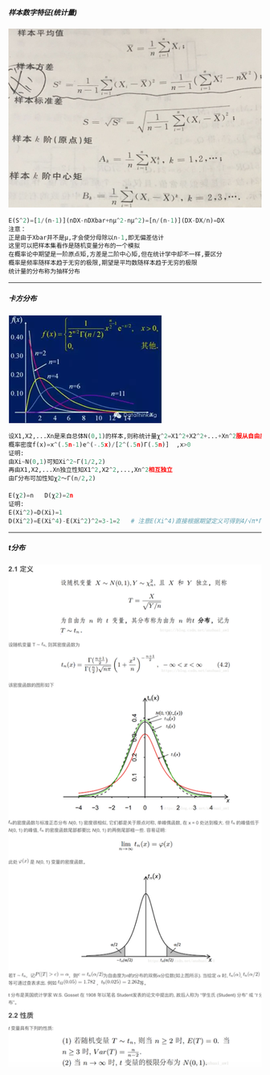 ##### 样本数字特征(统计量)
![Image](https://github.com/forthcoming/essay/blob/master/ml/source/样本数字特征.jpg)          
```python
E(S^2)=[1/(n-1)](nDX-nDXbar+nμ^2-nμ^2)=[n/(n-1)](DX-DX/n)=DX
注意：
正是由于Xbar并不是μ,才会使分母除以n-1,即无偏差估计
这里可以把样本集看作是随机变量分布的一个模拟
在概率论中期望是一阶原点矩,方差是二阶中心矩,但在统计学中却不一样,要区分
概率是频率随样本趋于无穷的极限,期望是平均数随样本趋于无穷的极限
统计量的分布称为抽样分布
```

---
##### 卡方分布
![Image](https://github.com/forthcoming/essay/blob/master/ml/source/卡方分布.png)          
```python
设X1,X2,...Xn是来自总体N(0,1)的样本,则称统计量χ^2=X1^2+X2^2+...+Xn^2服从自由度为n的χ2分布
概率密度f(x)=x^(.5n-1)e^(-.5x)/[2^(.5n)Γ(.5n)]  ,x>0
证明: 
由Xi~N(0,1)可知Xi^2~Γ(1/2,2)
再由X1,X2,...Xn独立性知X1^2,X2^2,...,Xn^2相互独立
由Γ分布可加性知χ2～Γ(n/2,2)

E(χ2)=n   D(χ2)=2n
证明:
E(Xi^2)=D(Xi)=1
D(Xi^2)=E(Xi^4)-E(Xi^2)^2=3-1=2   # 注意E(Xi^4)直接根据期望定义可得到4/√π*Γ(2.5)=3
```

---
##### t分布
![Image](https://github.com/forthcoming/essay/blob/master/ml/source/t分布.jpg)          
```python
```
